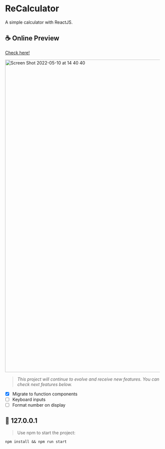 # ReCalculator
A simple calculator with ReactJS.

## ☕ Online Preview
<a href="https://zeucampos.github.io/calculator-react" target="_blank">Check here!</a>

<img width="1016" alt="Screen Shot 2022-05-10 at 14 40 40" src="https://user-images.githubusercontent.com/32180529/167689675-210de760-1607-47c2-bf3c-7910446e6c4b.png">

> _This project will continue to evolve and receive new features. You can check next features below._
- [x] Migrate to function components
- [ ] Keyboard inputs
- [ ] Format number on display

## 🚀 127.0.0.1
> Use npm to start the project:
```
npm install && npm run start
```
